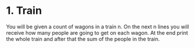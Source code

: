 # 1. Train
You will be given a count of wagons in a train n. On the next n lines you will receive how many people are going to
get on each wagon. At the end print the whole train and after that the sum of the people in the train.